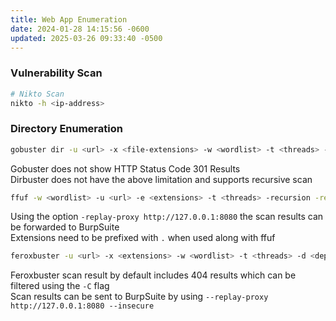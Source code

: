 ```yaml
---
title: Web App Enumeration
date: 2024-01-28 14:15:56 -0600
updated: 2025-03-26 09:33:40 -0500
---
```


### Vulnerability Scan

```bash
# Nikto Scan
nikto -h <ip-address>
```

### Directory Enumeration

```bash
gobuster dir -u <url> -x <file-extensions> -w <wordlist> -t <threads> -f --no-error
```

Gobuster does not show HTTP Status Code 301 Results  
Dirbuster does not have the above limitation and supports recursive scan

```bash
ffuf -w <wordlist> -u <url> -e <extensions> -t <threads> -recursion -recursion-depth <depth>
```

Using the option  `-replay-proxy http://127.0.0.1:8080` the scan results can be forwarded to BurpSuite  
Extensions need to be prefixed with `.` when used along with ffuf

```bash
feroxbuster -u <url> -x <extensions> -w <wordlist> -t <threads> -d <depth> -f -C <filter-status> --no-state
```

Feroxbuster scan result by default includes 404 results which can be filtered using the `-C` flag  
Scan results can be sent to BurpSuite by using `--replay-proxy http://127.0.0.1:8080 --insecure`
